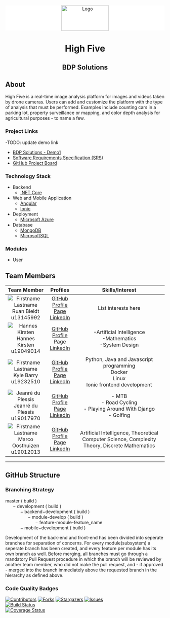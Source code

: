 
<!-- PROJECT SHIELDS -->
<!--
*** I'm using markdown "reference style" links for readability.
*** Reference links are enclosed in brackets [ ] instead of parentheses ( ).
*** See the bottom of this document for the declaration of the reference variables
*** for contributors-url, forks-url, etc. This is an optional, concise syntax you may use.
*** https://www.markdownguide.org/basic-syntax/#reference-style-links
-->

<!-- PROJECT LOGO -->


<br />
<div style="background: #ffffff">
<p align="center">
  <a href="https://github.com/COS301-SE-2021/High-Five">
    <img src="https://www.agilebridge.co.za/wp-content/uploads/2019/04/logo-head.png" alt="Logo" width="150" height="80">
  </a>
</div>
<h1 align="center">High Five</h1>
<h2 align="center">BDP Solutions</h2>





[comment]: <> (<!-- TABLE OF CONTENTS -->)

[comment]: <> (<details open="open">)

[comment]: <> (  <summary><h2 style="display: inline-block">Table of Contents</h2></summary>)

[comment]: <> (  <ol>)

[comment]: <> (    <li>)

[comment]: <> (      <a href="#about-the-project">About The Project</a>)

[comment]: <> (      <ul>)

[comment]: <> (        <li><a href="#built-with">Built With</a></li>)

[comment]: <> (      </ul>)

[comment]: <> (    </li>)

[comment]: <> (    <li>)

[comment]: <> (      <a href="#getting-started">Getting Started</a>)

[comment]: <> (      <ul>)

[comment]: <> (        <li><a href="#prerequisites">Prerequisites</a></li>)

[comment]: <> (        <li><a href="#installation">Installation</a></li>)

[comment]: <> (      </ul>)

[comment]: <> (    </li>)

[comment]: <> (    <li><a href="#usage">Usage</a></li>)

[comment]: <> (    <li><a href="#roadmap">Roadmap</a></li>)

[comment]: <> (    <li><a href="#contributing">Contributing</a></li>)

[comment]: <> (    <li><a href="#license">License</a></li>)

[comment]: <> (    <li><a href="#contact">Contact</a></li>)

[comment]: <> (    <li><a href="#acknowledgements">Acknowledgements</a></li>)

[comment]: <> (  </ol>)

[comment]: <> (</details>)



<!-- ABOUT THE PROJECT -->
## About

High Five is a real-time image analysis platform for images and videos taken by drone cameras. Users can add and customize the platform with the type of analysis that must be performed. Examples include counting cars in a parking lot, property surveillance or mapping, and color depth analysis for agricultural purposes - to name a few.

### Project Links
-TODO: update demo link
* []()[BDP Solutions - Demo1](https://hibernate.org/)
* []()[Software Requirements Specification (SRS)](https://www.overleaf.com/9933879569jqwxmfqkbjcx)
* []()[GitHub Project Board](https://github.com/COS301-SE-2021/High-Five/projects/1)

### Technology Stack
* []()Backend
    * []()[.NET Core](https://dotnet.microsoft.com/download)
* []()Web and Mobile Application
  * []()[Angular](https://angular.io/)
  * []()[Ionic](https://ionicframework.com/)
* []()Deployment
  * []()[Microsoft Azure](https://azure.microsoft.com/en-us/)
* []()Database
    * []()[MongoDB](https://www.mongodb.com/)
    * []()[MicrosoftSQL](https://www.microsoft.com/en-us/sql-server/sql-server-2019)

### Modules
* User


## Team Members

| **Team Member** | **Profiles** | **Skills/Interest** 
| :-----: | :-----: | :-----: |  
| ![Firstname Lastname](https://pbs.twimg.com/profile_images/1370182726222020610/HYRxODnM_400x400.jpg "Ruan Bieldt") <br/> Ruan Bieldt <br/> u13145992 | [GitHub](https://github.com/CalebJohnstone) <br/> [Profile Page](https://gitusername.github.io/) <br/> [LinkedIn](https://www.linkedin.com/in/caleb-johnstone-94368a132/) <br/> | List interests here |
| ![Hannes Kirsten](https://media-exp1.licdn.com/dms/image/C4D03AQHm-LyvastazQ/profile-displayphoto-shrink_200_200/0/1619127993907?e=1628121600&v=beta&t=vXTsVSzCSSZpE9wlICpK_5pSZu-vIxuu4Xg9Hn4i5hY "Hannes Kirsten") <br/> Hannes Kirsten <br/> u19049014 | [GitHub](https://github.com/NJHKirsten) <br/> [Profile Page](https://njhkirsten.github.io/) <br/> [LinkedIn](https://www.linkedin.com/in/nicolaas-kirsten-362a7020b/) <br/> | -Artificial Intelligence<br/>-Mathematics<br/>-System Design |
| ![Firstname Lastname](https://media-exp1.licdn.com/dms/image/C5603AQE55Xwc59w5xg/profile-displayphoto-shrink_200_200/0/1548346645069?e=1628121600&v=beta&t=1XSvyk2OLGvT3qe10dRgh9RX-h3anHLf6pWSBm-5Doo "Kyle Barry") <br/> Kyle Barry <br/> u19232510 | [GitHub](https://github.com/darthcerellius) <br/> [Profile Page](https://newideassolutions.com) <br/> [LinkedIn](https://www.linkedin.com/in/kyle-barry-886237179/) <br/> | Python, Java and Javascript programming <br> Docker <br> Linux <br> Ionic frontend development|
| ![Jeanré du Plessis](https://scontent.fjnb5-1.fna.fbcdn.net/v/t1.6435-1/c0.27.160.160a/p160x160/173781932_2908365312748123_6396003146555632035_n.jpg?_nc_cat=101&ccb=1-3&_nc_sid=7206a8&_nc_eui2=AeHxF0pEo_JOZ-sqhE3nobiErlpxN0aVhfiuWnE3RpWF-HLK0lQBWJl3LsuMxFbsZ2o2iV09xw3ShzKqT5HnomWa&_nc_ohc=wTh76RpZm1AAX905r1V&_nc_ht=scontent.fjnb5-1.fna&tp=27&oh=e3f7cf409442b56ff17aec7772308a6c&oe=60CB7BF0 "Jeanré du Plessis") <br/> Jeanré du Plessis <br/> u19017970 <br/>| [GitHub](https://github.com/JayXD-2K) <br/> [Profile Page](https://jayxd-2k.github.io/)  <br/> [LinkedIn](https://www.linkedin.com/in/jdp2k/) <br/> | - MTB <br/> - Road Cycling <br/> - Playing Around With Django <br/> - Golfing <br/> |
| ![Firstname Lastname](https://media-exp1.licdn.com/dms/image/C4D03AQGC-ldtLJjoow/profile-displayphoto-shrink_200_200/0/1618479763493?e=1623888000&v=beta&t=WVhTWbYzzf_wrM30LllQCd7zzSq-_wekgdbfFQIfCcQ "Marco Oosthuizen") <br/> Marco Oosthuizen <br/> u19012013 | [GitHub](https://github.com/Marco-Oosthuizen) <br/> [Profile Page](https://marco-oosthuizen.github.io/) <br/> [LinkedIn](https://www.linkedin.com/in/marco-oosthuizen-369b9320b/) <br/> | Artificial Intelligence, Theoretical Computer Science, Complexity Theory, Discrete Mathematics |

---

## GitHub Structure

### Branching Strategy

master ( build )
</br>
&nbsp;&nbsp;&nbsp;&nbsp;&nbsp;&nbsp;− development ( build )
</br>
&nbsp;&nbsp;&nbsp;&nbsp;&nbsp;&nbsp;&nbsp;&nbsp;&nbsp;&nbsp;&nbsp;&nbsp;− backend−development ( build )
</br>
&nbsp;&nbsp;&nbsp;&nbsp;&nbsp;&nbsp;&nbsp;&nbsp;&nbsp;&nbsp;&nbsp;&nbsp;&nbsp;&nbsp;&nbsp;&nbsp;&nbsp;&nbsp;− module-develop ( build )
</br>
&nbsp;&nbsp;&nbsp;&nbsp;&nbsp;&nbsp;&nbsp;&nbsp;&nbsp;&nbsp;&nbsp;&nbsp;&nbsp;&nbsp;&nbsp;&nbsp;&nbsp;&nbsp;&nbsp;&nbsp;&nbsp;&nbsp;&nbsp;&nbsp;− feature-module-feature_name
</br>
&nbsp;&nbsp;&nbsp;&nbsp;&nbsp;&nbsp;&nbsp;&nbsp;&nbsp;&nbsp;&nbsp;&nbsp;− mobile−development ( build )

Development of the back-end and front-end has been divided into seperate branches for separation
of concerns. For every module(subsystem) a seperate branch has been created, and every feature per module has its own branch as well. Before merging, all branches
must go through a mandatory Pull Request procedure in which the branch will be reviewed by
another team member, who did not make the pull request, and - if approved - merged
into the branch immediately above the requested branch in the hierarchy as defined above.

### Code Quality Badges
[![Contributors][contributors-shield]][contributors-url]
[![Forks][forks-shield]][forks-url]
[![Stargazers][stars-shield]][stars-url]
[![Issues][issues-shield]][issues-url]<br>
[![Build Status](https://travis-ci.org/{ORG-or-USERNAME}/{REPO-NAME}.png?branch=master)](https://travis-ci.org/{ORG-or-USERNAME}/{REPO-NAME})
<br>
[![Coverage Status](https://coveralls.io/repos/github/badges/shields/badge.svg?branch=master)](https://coveralls.io/github/badges/shields?branch=master)

<!-- MARKDOWN LINKS & IMAGES -->
<!-- https://www.markdownguide.org/basic-syntax/#reference-style-links -->
[contributors-shield]: https://img.shields.io/github/contributors/COS301-SE-2021/High-Five.svg?style=for-the-badge
[contributors-url]: https://github.com/COS301-SE-2021/High-Five/graphs/contributors
[forks-shield]: https://img.shields.io/github/forks/COS301-SE-2021/High-Five.svg?style=for-the-badge
[forks-url]: https://github.com/COS301-SE-2021/High-Five/network/members
[stars-shield]: https://img.shields.io/github/stars/COS301-SE-2021/High-Five.svg?style=for-the-badge
[stars-url]: https://github.com/COS301-SE-2021/High-Five/stargazers
[issues-shield]: https://img.shields.io/github/issues/COS301-SE-2021/High-Five.svg?style=for-the-badge
[issues-url]: hhttps://github.com/COS301-SE-2021/High-Five/issues
[license-shield]: https://img.shields.io/github/license/COS301-SE-2021/High-Five.svg?style=for-the-badge
[license-url]: https://github.com/COS301-SE-2021/High-Five/blob/master/LICENSE.txt
[linkedin-shield]: https://img.shields.io/badge/-LinkedIn-black.svg?style=for-the-badge&logo=linkedin&colorB=555
[linkedin-url]: https://linkedin.com/in/github_username

